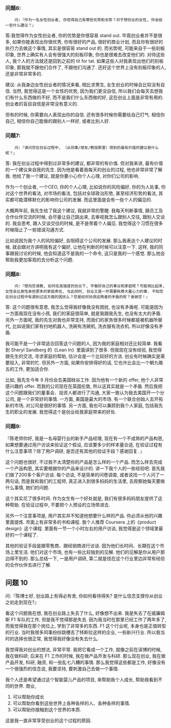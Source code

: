 ### 问题6:


		问:『作为一名女性创业者, 你觉得自己有哪些优势和劣势？对于想创业的女性, 你会给一些什么建议？』


答:我觉得作为女性创业者, 你的优势是你很容易 stand out. 毕竟创业者并不是很多, 如果你能表现出你很优秀, 你有很好的产品, 很好的商业计划, 而且你有很好的执行力去做这个事情, 其实是很容易 stand out 的. 而劣势呢, 可能来自于一些刻板印象, 世界上确实有人会有很强大的刻板印象, 你也是很难去改变他们的. 对待这些人, 我个人的方法就还是回到之前的 tit for tat. 如果这些人对我表现出他们的刻板印象, 那我就不跟他们合作了, 不跟他们沟通了. 还好这个世界上没有刻板印象的人, 还是非常非常多的. 

建议: 从我身边女性创业者的情况来看, 相比求男生, 女生创业的时候会比较没有自信. 当然, 我觉得这是一个女性的优势, 因为我们更没自信, 所以我们会每天去想我们有什么东西做的不好, 而不是我们什么东西做的好, 这在创业上面是非常有用的. 创业者的盲目自信是非常没有意义的. 

但有的时候, 你需要向人表现出你的自信. 还有很多时候你需要给自己打气. 相信你自己, 相信你自己能做的跟别人一样好, 或者比别人好. 




### 问题7:

		问:『请问您在创业过程中, （从同事/朋友/教授那里）得到的最有价值的建议是什么呢？』

答: 我在创业过程中得到过非常多的建议, 都非常的有价值. 但对我来讲, 最有价值的一个建议来自我的先生. 因为他是看着我每天的创业的过程, 他也非常非常了解我. 他给了我一个建议, 就是你要小心你个人心理, 对你们公司的影响. 

作为一个创业者, 一个CEO, 你的个人心理, 比如说你的风险偏好, 你的为人处事, 你对这个世界的看法, 对市场的看法, 包括对全球政治形势, 甚至经济形势的看法, 其实都可能潜移默化的影响你公司的发展. 而这里面是会有一些个人的偏见的. 


大概两年前, 我先生给了我这个建议, 我就非常的警醒. 我每天判断事情, 跟员工及合作伙伴交流的时候, 会尽量让自己跳出来,  去审视我怎么跟别人交往, 跟别人交谈的. 我会思考, 跟人交谈交往的时候, 是不是带着个人偏见. 我觉得这个习惯在很多时候阻止了一些错误沟通方式. 

比如说因为我个人的风险偏好, 会阻碍这个公司的发展. 那么我表达个人建议的时候, 就会跟对方讲明我有这个偏好, 让他在判断的时候可以注意一下. 这样, 我的同事跟我讨论的时候, 他会知道这不是我的一个命令, 这只是我的一个感觉. 那么他会帮助我更加客观的去分析这个问题. 






### 问题8:


		问:『想向您请教, 如何在高强度的创业下, 平衡好自己的事业和家庭呢？可能相比起来, 女性会比男性承担更多的家庭责任, 与此同时, 创业又是一件需要耗费大量心力的事. 不知您在创业过程中有遇到过这方面的困扰么？您是如何协调这两者的矛盾的呢？谢谢您！』


答: 这个问题很有意思, 我怎么觉得我好像我没有困扰, 也没有矛盾呢. 可能是因为一方面我现在没有小孩, 我们的家庭很简单, 就是我跟我先生, 也没有太大的矛盾. 另外一方面呢, 我的先生对我也非常支持, 而我们的家务很多时候都是被机器所替代, 比如说我们家有扫地机器人, 洗碗有洗碗机, 洗衣服有洗衣机. 所以好像没有矛盾. 


我可能不是一个非常适合回答这个问题的人, 因为我的家庭相对还比较简单. 我看到 Sheryl Sandberg 的《Lean In》里面讲到了很多. 但我现在没有经验, 我觉得跟先生的交流, 寻求家庭的帮助, 估计会是一个比较好的方法. 创业有时候确实是需要投入, 非常的忙. 但另外一方面, 如果你安排得好的话, 它也许比会比一个朝九晚五的工作, 更加适合你.

比如, 我先生今年 9 月份会去美国硅谷工作. 因为他有一个新的 offer, 他个人非常感兴趣的 offer. 而我的公司现在在英国伦敦, 所以这其实就是一个矛盾. 然后我把这个问题跟我们的董事会、投资人都进行了沟通, 大家一致认为我去美国开一个分公司, 是一个非常好的事情. 一方面, 美国是最大的市场. 有一个联合创始人去开拓新的市场, 对公司是很好的事情. 另一方面, 我也可以兼顾到我个人家庭, 包括我先生的职业的发展. 我觉得这个是创业给我家庭带来的好处. 



### 问题9:


『陈老师你好, 我是一名母婴行业的新手产品经理, 现在有一个不成熟的产品构思, 如果想要通过用户访谈来验证这个假设, 应该要多少的样本量合适, 在验证过程有什么注意事项？除了用户调研, 是否还有其他的验证手段？感谢回复. 』


这个问题也很好, 不过我不太清楚你的产品是怎么样的一个产品. 而怎么样去完成一个产品构思, 其实要根据你的产品来设计的. 讲一下我个人的一些经验吧. 首先我们做了200多个客户访谈. 每个访谈, 不是简单的问卷调查, 或者说找一个人问了一两句话, 而是我和我们的工程师, 真正进入到很多妈妈的生活里, 去观察她每天要做什么事情, 她们的问题. 

这个其实花了很多时间. 作为女生有一个好处就是, 我们有很多妈妈朋友提供了这种帮助. 在验证过程中, 不要把个人预设的立场带进去. 

另外一个注意事项是, 用户其实并不知道他想要什么样的产品. 你必须从他的兴趣里面提炼. 市面上有非常多的书和课程. 我个人推荐 Coursera 上的《product design》这个课程. 里面有一节一个小时左右的用户访谈, 我觉得是这个领域里最好的一个课程了. 

其他的验证手段是跟零售商、跟经销商进行访谈. 因为他们长时间、长期在这个市场上里生活. 他们对这个市场, 也有一些比较独到的见解. 他们的见解是你从用户那边得不到的. 那么总结一下, 一是用户调研, 第二就是找在这个行业里边非常有经验的合作伙伴去进行了解. 







## 问题 10

问:『陈博士好, 创业路上有得必有舍, 你如何看待得失? 是什么信念支撑你从创业之初走到现在?』


看这个问题我在想, 我在创业路上失去了什么, 好像想不出来. 我是失去了在威廉姆斯 F1 车队的工作, 但是我不觉得那是失去. 因为我当时在那里已经工作了两年多了, 而我觉得我在那个岗位上, 学到了非常多的东西. F1 这个行业呢, 本身也是正值转型的行业. 当时我很多同事纷纷跳槽去了特斯拉这样的企业, 一些新兴行业. 所以我当时的选择也很正常, 我觉得我好像没有失去什么. 

我觉得我对创业的想法, 非常平常. 我把它看成一个工作, 就像之前在读博的时候, 我在做科研; 后来在 F1 工作的时候, 我在做产品开发与科研. 那么现在创业, 我在做产品开发, 科研, 融资, 和一些乱七八糟的事情. 那么我觉得这些都是工作, 好像没有一个很强烈的信念说, 我要坚持, 要刺激自己去做一个事情. 

我个人还是希望通过这个智能婴儿产品的项目, 来帮助我个人成长, 帮助我看到不同的世界. 商业, 
1. 可以帮助你成长
2. 可以帮助你看到这些世界上各种各样的人、各种各样的事情.
3. 可以帮助你接触到这个世界的本质. 

这是我一直非常享受创业的这个过程的原因. 






